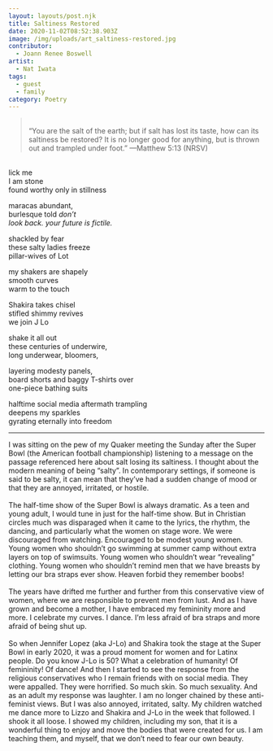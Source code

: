 ```yaml
---
layout: layouts/post.njk
title: Saltiness Restored
date: 2020-11-02T08:52:38.903Z
image: /img/uploads/art_saltiness-restored.jpg
contributor:
  - Joann Renee Boswell
artist:
  - Nat Iwata
tags:
  - guest
  - family
category: Poetry
---
```

> \
> “You are the salt of the earth; but if salt has lost its taste, how can its saltiness be restored?   It is no longer good for anything, but is thrown out and trampled under foot.”   —Matthew 5:13 (NRSV)

\
lick me\
I am stone\
found worthy only in stillness

maracas abundant,\
burlesque told *don’t*\
*look back. your future is fictile.*

shackled by fear\
these salty ladies freeze\
pillar-wives of Lot

my shakers are shapely\
smooth curves\
warm to the touch

Shakira takes chisel\
stifled shimmy revives\
we join J Lo

shake it all out\
these centuries of underwire,\
long underwear, bloomers,

layering modesty panels,\
board shorts and baggy T-shirts over\
one-piece bathing suits

halftime social media aftermath trampling\
deepens my sparkles\
gyrating eternally into freedom

---

I was sitting on the pew of my Quaker meeting the Sunday after the Super Bowl (the American football championship) listening to a message on the passage referenced here about salt losing its saltiness. I thought about the modern meaning of being “salty”. In contemporary settings, if someone is said to be salty, it can mean that they’ve had a sudden change of mood or that they are annoyed, irritated, or hostile.\
\
The half-time show of the Super Bowl is always dramatic. As a teen and young adult, I would tune in just for the half-time show. But in Christian circles much was disparaged when it came to the lyrics, the rhythm, the dancing, and particularly what the women on stage wore. We were discouraged from watching. Encouraged to be modest young women. Young women who shouldn’t go swimming at summer camp without extra layers on top of swimsuits. Young women who shouldn’t wear “revealing” clothing. Young women who shouldn’t remind men that we have breasts by letting our bra straps ever show. Heaven forbid they remember boobs!\
\
The years have drifted me further and further from this conservative view of women, where we are responsible to prevent men from lust. And as I have grown and become a mother, I have embraced my femininity more and more. I celebrate my curves. I dance. I’m less afraid of bra straps and more afraid of being shut up.\
\
So when Jennifer Lopez (aka J-Lo) and Shakira took the stage at the Super Bowl in early 2020, it was a proud moment for women and for Latinx people. Do you know J-Lo is 50? What a celebration of humanity! Of femininity! Of dance! And then I started to see the response from the religious conservatives who I remain friends with on social media. They were appalled. They were horrified. So much skin. So much sexuality. And as an adult my response was laughter. I am no longer chained by these anti-feminist views. But I was also annoyed, irritated, salty. My children watched me dance more to Lizzo and Shakira and J-Lo in the week that followed. I shook it all loose. I showed my children, including my son, that it is a wonderful thing to enjoy and move the bodies that were created for us. I am teaching them, and myself, that we don’t need to fear our own beauty.